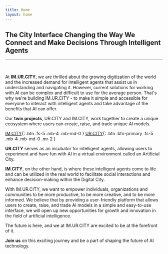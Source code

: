 ```yaml
---
title: Home
layout: home
---
```


## The City Interface Changing the Way We Connect and Make Decisions Through Intelligent Agents
---------------------------------------

&nbsp;

At **IM.UR.CITY**, we are thrilled about the growing digitization of the world and the increased demand for intelligent agents that assist us in understanding and navigating it. However, current solutions for working with AI can be complex and difficult to use for the average person. That's why we're building IM.UR.CITY - to make it simple and accessible for everyone to interact with intelligent agents and take advantage of the benefits that AI can offer.

Our **twin projects**, UR.CITY and IM.CITY, work together to create a unique ecosystem where users can create, raise, and trade unique AI models. 

[IM.CITY]{: .btn .fs-5 .mb-4 .mb-md-0 }
[UR.CITY]{: .btn .btn-primary .fs-5 .mb-4 .mb-md-0 .mr-2 }

**UR.CITY** serves as an incubator for intelligent agents, allowing users to experiment and have fun with AI in a virtual environment called an Artificial City.    

**IM.CITY**, on the other hand, is where these intelligent agents come to life and can be utilized in the real world to facilitate social interactions and enhance decision-making within the Digital City.

With IM.UR.CITY, we want to empower individuals, organizations and communities to be more productive, to be more creative, and to be more informed. We believe that by providing a user-friendly platform that allows users to create, raise, and trade AI models in a simple and easy-to-use interface, we will open up new opportunities for growth and innovation in the field of artificial intelligence.

The future is here, and we at IM.UR.CITY are excited to be at the forefront of it. 

**Join us** on this exciting journey and be a part of shaping the future of AI technology.


[IM.CITY]: https://docs.im.city "The Digital City"
[UR.CITY]: https://docs.ur.city "The Artificial City"